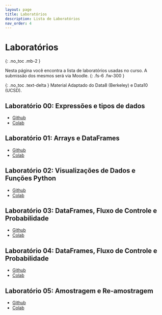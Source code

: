 ```yaml
---
layout: page
title: Laboratórios
description: Lista de Laboratórios
nav_order: 4
---
```


# Laboratórios

{: .no_toc .mb-2 }

Nesta página você encontra a lista de laboratórios usadas
no curso. A submissão dos mesmos será via Moodle.
{: .fs-6 .fw-300 }

{: .no_toc .text-delta }
Material Adaptado do Data8 (Berkeley) e Data10 (UCSD).

## Laboratório 00: Expressões e tipos de dados

- [Github](https://github.com/flaviovdf/fcd/blob/main/labs/lab00/sol.ipynb)
- [Colab](https://colab.research.google.com/github/flaviovdf/fcd/blob/main/labs/lab00/sol.ipynb)

## Laboratório 01: Arrays e DataFrames

- [Github](https://github.com/flaviovdf/fcd/blob/main/labs/lab01/sol.ipynb)
- [Colab](https://colab.research.google.com/github/flaviovdf/fcd/blob/main/labs/lab01/sol.ipynb)

## Laboratório 02: Visualizações de Dados e Funções Python

- [Github](https://github.com/flaviovdf/fcd/blob/main/labs/lab02/sol.ipynb)
- [Colab](https://colab.research.google.com/github/flaviovdf/fcd/blob/main/labs/lab02/sol.ipynb)

## Laboratório 03: DataFrames, Fluxo de Controle e Probabilidade

- [Github](https://github.com/flaviovdf/fcd/blob/main/labs/lab03/sol.ipynb)
- [Colab](https://colab.research.google.com/github/flaviovdf/fcd/blob/main/labs/lab03/sol.ipynb)

## Laboratório 04: DataFrames, Fluxo de Controle e Probabilidade

- [Github](https://github.com/flaviovdf/fcd/blob/main/labs/lab04/sol.ipynb)
- [Colab](https://colab.research.google.com/github/flaviovdf/fcd/blob/main/labs/lab04/sol.ipynb)

## Laboratório 05: Amostragem e Re-amostragem

- [Github](https://github.com/flaviovdf/fcd/blob/main/labs/lab05/sol.ipynb)
- [Colab](https://colab.research.google.com/github/flaviovdf/fcd/blob/main/labs/lab05/sol.ipynb)
